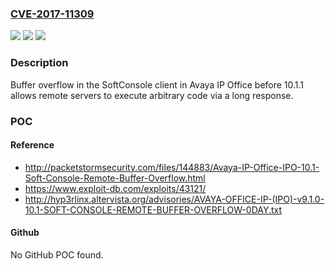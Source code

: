 ### [CVE-2017-11309](https://cve.mitre.org/cgi-bin/cvename.cgi?name=CVE-2017-11309)
![](https://img.shields.io/static/v1?label=Product&message=n%2Fa&color=blue)
![](https://img.shields.io/static/v1?label=Version&message=n%2Fa&color=blue)
![](https://img.shields.io/static/v1?label=Vulnerability&message=n%2Fa&color=brighgreen)

### Description

Buffer overflow in the SoftConsole client in Avaya IP Office before 10.1.1 allows remote servers to execute arbitrary code via a long response.

### POC

#### Reference
- http://packetstormsecurity.com/files/144883/Avaya-IP-Office-IPO-10.1-Soft-Console-Remote-Buffer-Overflow.html
- https://www.exploit-db.com/exploits/43121/
- http://hyp3rlinx.altervista.org/advisories/AVAYA-OFFICE-IP-(IPO)-v9.1.0-10.1-SOFT-CONSOLE-REMOTE-BUFFER-OVERFLOW-0DAY.txt

#### Github
No GitHub POC found.

